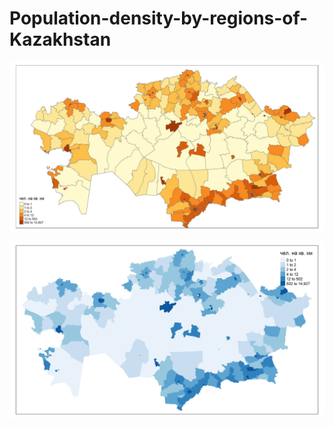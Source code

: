# Population-density-by-regions-of-Kazakhstan

![](Audandar_Tygyz_2024.jpeg)

![](Audandar_Tygyz_2024_blue.jpeg)
